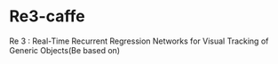 # Re3-caffe
Re 3 : Real-Time Recurrent Regression Networks for Visual Tracking of Generic Objects(Be based on)

